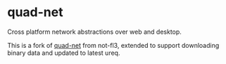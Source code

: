 # quad-net

Cross platform network abstractions over web and desktop.

This is a fork of [quad-net](https://crates.io/crates/quad-net) from not-fl3, extended to support downloading binary data and updated to latest ureq. 
